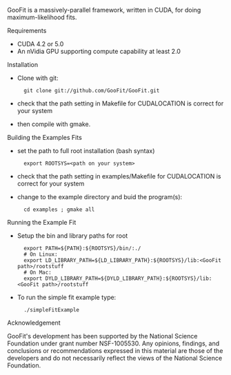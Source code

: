 GooFit is a massively-parallel framework, written in CUDA, for
doing maximum-likelihood fits. 

Requirements

* CUDA 4.2 or 5.0
* An nVidia GPU supporting compute capability at least 2.0

Installation

* Clone with git:

        git clone git://github.com/GooFit/GooFit.git

* check that the path setting in Makefile for CUDALOCATION is correct for your system
* then compile with gmake. 

Building the Examples Fits

* set the path to full root installation (bash syntax)

        export ROOTSYS=<path on your system>

* check that the path setting in examples/Makefile for CUDALOCATION is correct for your system
* change to the example directory and buid the program(s): 

        cd examples ; gmake all

Running the Example Fit

* Setup the bin and library paths for root

        export PATH=${PATH}:${ROOTSYS}/bin/:./
        # On Linux:
        export LD_LIBRARY_PATH=${LD_LIBRARY_PATH}:${ROOTSYS}/lib:<GooFit path>/rootstuff
        # On Mac:
        export DYLD_LIBRARY_PATH=${DYLD_LIBRARY_PATH}:${ROOTSYS}/lib:<GooFit path>/rootstuff

* To run the simple fit example type:

        ./simpleFitExample

Acknowledgement

GooFit's development has been supported by the National Science Foundation under grant number NSF-1005530. 
Any opinions, findings, and conclusions or recommendations expressed in this material are those of the developers
and do not necessarily reflect the views of the National Science Foundation.
